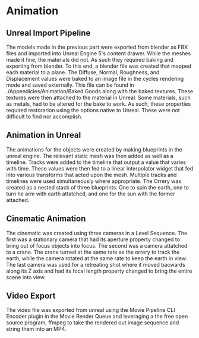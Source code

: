 # Animation

## Unreal Import Pipeline
The models made in the previous part were exported from blender as FBX files and imported into Unreal Engine 5's content drawer. While the meshes made it fine, the materials did not. As such they required baking and exporting from blender. To this end, a blender file was created that mapped each material to a plane. The Diffuse, Normal, Roughness, and Displacement values were baked to an image file in the cycles rendering mode and saved externally. This file can be found in ./Appendicies/Animation/Baked Goods along with the baked textures. These textures were then attached to the material in Unreal.
Some materials, such as metals, had to be altered for the bake to work. As such, these properties required restorarion using the options native to Unreal. These were not difficult to find nor accomplish.

## Animation in Unreal
The animations for the objects were created by making blueprints in the unreal engine. The relevant static mesh was then added as well as a timeline. Tracks were added to the timeline that output a value that varies with time. These values were then fed to a linear interpolator widget that fed into various transforms that acted upon the mesh. Multiple tracks and timelines were used simultaneously where appropriate.
The Orrery was created as a nested stack of three blueprints. One to spin the earth, one to turn he arm with earth attatched, and one for the sun with the former attached.

## Cinematic Animation
The cinematic was created using three cameras in a Level Sequence. The first was a stationary camera that had its aperture property changed to bring out of focus objects into focus. The second was a camera attatched to a crane. The crane turned at the same rate as the orrery to track the earth, while the camera rotated at the same rate to keep the earth in view. The last camera was used for a retreating shot where it moved bacwards along its Z axis and had its focal length property changed to bring the entire scene into view.

## Video Export
The video file was exported from unreal using the Movie Pipeline CLI Encoder plugin in the Movie Render Queue and leveraging a the free open source program, ffmpeg to take the rendered out image sequence and string them into an MP4. 
